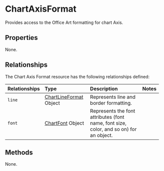 # ChartAxisFormat
Provides access to the Office Art formatting for chart Axis.

## Properties
None.

## Relationships
The Chart Axis Format resource has the following relationships defined:

| Relationships    | Type    |Description|Notes |
|:-----------------|:--------|:----------|:-----|
| `line`          |[ChartLineFormat](chartLinerangeformat.md) Object | Represents line and border formatting.
| `font`          |[ChartFont](chartrangefont.md) Object | Represents the font attributes (font name, font size, color, and so on) for an object. 


## Methods
None.